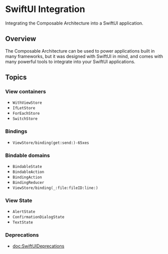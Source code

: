 # SwiftUI Integration

Integrating the Composable Architecture into a SwiftUI application.

## Overview

The Composable Architecture can be used to power applications built in many frameworks, but it was designed with SwiftUI in mind, and comes with many powerful tools to integrate into your SwiftUI applications.

## Topics

### View containers

- ``WithViewStore``
- ``IfLetStore``
- ``ForEachStore``
- ``SwitchStore``

### Bindings

- ``ViewStore/binding(get:send:)-65xes``

### Bindable domains

- ``BindableState``
- ``BindableAction``
- ``BindingAction``
- ``BindingReducer``
- ``ViewStore/binding(_:file:fileID:line:)``

### View State

- ``AlertState``
- ``ConfirmationDialogState``
- ``TextState``

<!--TODO: Can't currently document `View` extensions-->
<!--### View Modifiers-->

### Deprecations

- <doc:SwiftUIDeprecations>
